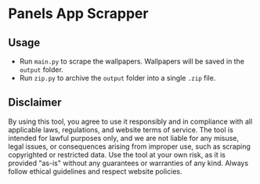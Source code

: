 # Panels App Scrapper



## Usage

- Run `main.py` to scrape the wallpapers. Wallpapers will be saved in the `output` folder. 
- Run `zip.py` to archive the `output` folder into a single `.zip` file.

## Disclaimer

By using this tool, you agree to use it responsibly and in compliance with all applicable laws, regulations, and website terms of service. The tool is intended for lawful purposes only, and we are not liable for any misuse, legal issues, or consequences arising from improper use, such as scraping copyrighted or restricted data. Use the tool at your own risk, as it is provided "as-is" without any guarantees or warranties of any kind. Always follow ethical guidelines and respect website policies.



